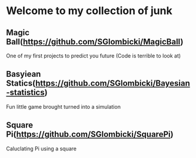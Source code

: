 # Welcome to my collection of junk

## Magic Ball(https://github.com/SGlombicki/MagicBall)
One of my first projects to predict you future (Code is terrible to look at)

## Basyiean Statics(https://github.com/SGlombicki/Bayesian-statistics)
Fun little game brought turned into a simulation

## Square Pi(https://github.com/SGlombicki/SquarePi)
Caluclating Pi using a square
